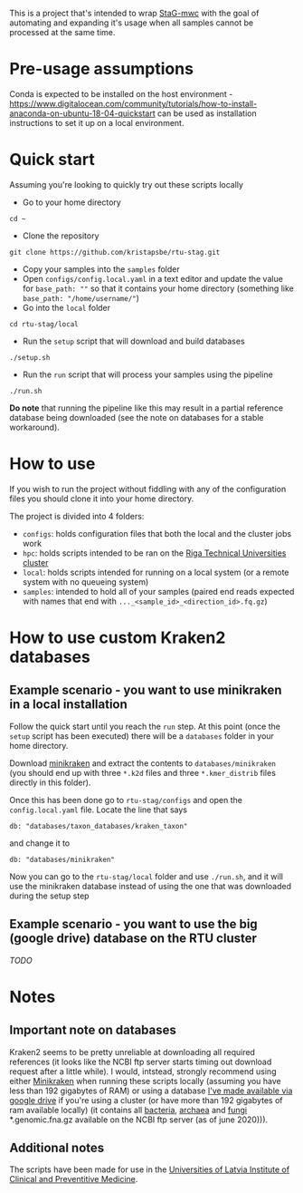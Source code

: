 This is a project that's intended to wrap [StaG-mwc](https://github.com/ctmrbio/stag-mwc) with the goal of automating and expanding it's usage when all samples cannot be processed at the same time.

# Pre-usage assumptions

Conda is expected to be installed on the host environment - https://www.digitalocean.com/community/tutorials/how-to-install-anaconda-on-ubuntu-18-04-quickstart can be used as installation instructions to set it up on a local environment.

# Quick start

Assuming you're looking to quickly try out these scripts locally
* Go to your home directory 
```
cd ~
```
* Clone the repository
```
git clone https://github.com/kristapsbe/rtu-stag.git
```
* Copy your samples into the `samples` folder
* Open `configs/config.local.yaml` in a text editor and update the value for `base_path: ""` so that it contains your home directory (something like `base_path: "/home/username/"`)
* Go into the `local` folder
```
cd rtu-stag/local
```
* Run the `setup` script that will download and build databases 
```
./setup.sh
```
* Run the `run` script that will process your samples using the pipeline
```
./run.sh
```

**Do note** that running the pipeline like this may result in a partial reference database being downloaded (see the note on databases for a stable workaround).

# How to use

If you wish to run the project without fiddling with any of the configuration files you should clone it into your home directory.

The project is divided into 4 folders:
* `configs`: holds configuration files that both the local and the cluster jobs work
* `hpc`: holds scripts intended to be ran on the [Riga Technical Universities cluster](https://hpc.rtu.lv/)
* `local`: holds scripts intended for running on a local system (or a remote system with no queueing system)
* `samples`: intended to hold all of your samples (paired end reads expected with names that end with `..._<sample_id>_<direction_id>.fq.gz`)

# How to use custom Kraken2 databases

## Example scenario - you want to use minikraken in a local installation

Follow the quick start until you reach the `run` step. At this point (once the `setup` script has been executed) there will be a `databases` folder in your home directory.

Download [minikraken](https://ccb.jhu.edu/software/kraken2/index.shtml?t=downloads) and extract the contents to `databases/minikraken` (you should end up with three `*.k2d` files and three `*.kmer_distrib` files directly in this folder).

Once this has been done go to `rtu-stag/configs` and open the `config.local.yaml` file. Locate the line that says
```
db: "databases/taxon_databases/kraken_taxon"
```
and change it to 
```
db: "databases/minikraken"
```

Now you can go to the `rtu-stag/local` folder and use `./run.sh`, and it will use the minikraken database instead of using the one that was downloaded during the setup step

## Example scenario - you want to use the big (google drive) database on the RTU cluster

*TODO*

# Notes

## Important note on databases

Kraken2 seems to be pretty unreliable at downloading all required references (it looks like the NCBI ftp server starts timing out download request after a little while). I would, intstead, strongly recommend using either [Minikraken](https://ccb.jhu.edu/software/kraken2/index.shtml?t=downloads) when running these scripts locally (assuming you have less than 192 gigabytes of RAM) or using a database [I've made available via google drive](https://drive.google.com/file/d/1PSdMtl6LDXdn7VvjjIwVTPEtISoQqXmm/view) if you're using a cluster (or have more than 192 gigabytes of ram available locally) (it contains all [bacteria](https://ftp.ncbi.nlm.nih.gov/refseq/release/bacteria/), [archaea](https://ftp.ncbi.nlm.nih.gov/refseq/release/archaea/) and [fungi](https://ftp.ncbi.nlm.nih.gov/refseq/release/fungi/) *.genomic.fna.gz available on the NCBI ftp server (as of june 2020))).

## Additional notes

The scripts have been made for use in the [Universities of Latvia Institute of Clinical and Preventitive Medicine](https://www.kpmi.lu.lv/en-gb/).

